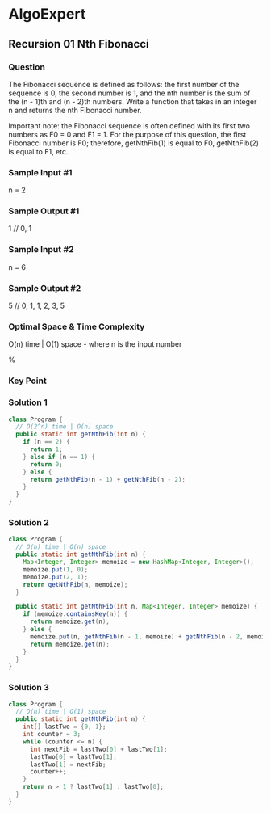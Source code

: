 # AlgoExpert

## Recursion 01 Nth Fibonacci

### Question

The Fibonacci sequence is defined as follows: the first number of the sequence is 0, the second number is 1, and the nth number is the sum of the (n - 1)th and (n - 2)th numbers. Write a function that takes in an integer n and returns the nth Fibonacci number.

Important note: the Fibonacci sequence is often defined with its first two numbers as F0 = 0 and F1 = 1. For the purpose of this question, the first Fibonacci number is F0; therefore, getNthFib(1) is equal to F0, getNthFib(2) is equal to F1, etc..

### Sample Input #1

n = 2

### Sample Output #1

1 // 0, 1

### Sample Input #2

n = 6

### Sample Output #2

5 // 0, 1, 1, 2, 3, 5

### Optimal Space & Time Complexity

O(n) time | O(1) space - where n is the input number

%

### Key Point

### Solution 1

```java
class Program {
  // O(2^n) time | O(n) space
  public static int getNthFib(int n) {
    if (n == 2) {
      return 1;
    } else if (n == 1) {
      return 0;
    } else {
      return getNthFib(n - 1) + getNthFib(n - 2);
    }
  }
}

```

### Solution 2

```java
class Program {
  // O(n) time | O(n) space
  public static int getNthFib(int n) {
    Map<Integer, Integer> memoize = new HashMap<Integer, Integer>();
    memoize.put(1, 0);
    memoize.put(2, 1);
    return getNthFib(n, memoize);
  }

  public static int getNthFib(int n, Map<Integer, Integer> memoize) {
    if (memoize.containsKey(n)) {
      return memoize.get(n);
    } else {
      memoize.put(n, getNthFib(n - 1, memoize) + getNthFib(n - 2, memoize));
      return memoize.get(n);
    }
  }
}

```

### Solution 3

```java
class Program {
  // O(n) time | O(1) space
  public static int getNthFib(int n) {
    int[] lastTwo = {0, 1};
    int counter = 3;
    while (counter <= n) {
      int nextFib = lastTwo[0] + lastTwo[1];
      lastTwo[0] = lastTwo[1];
      lastTwo[1] = nextFib;
      counter++;
    }
    return n > 1 ? lastTwo[1] : lastTwo[0];
  }
}

```
